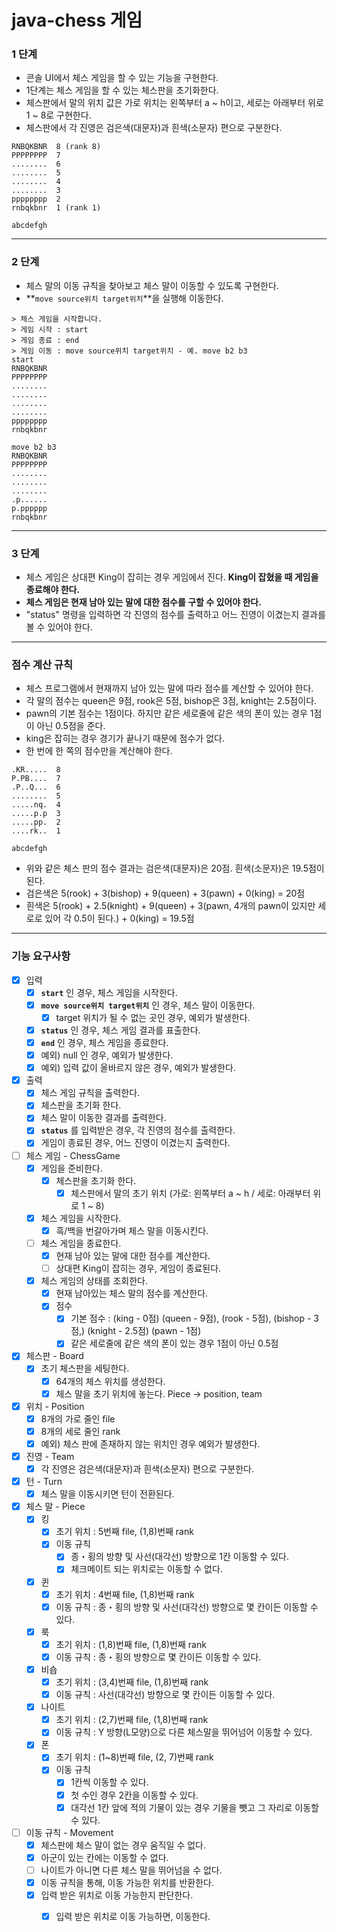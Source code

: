 # java-chess 게임

### 1 단계

- 콘솔 UI에서 체스 게임을 할 수 있는 기능을 구현한다.
- 1단계는 체스 게임을 할 수 있는 체스판을 초기화한다.
- 체스판에서 말의 위치 값은 가로 위치는 왼쪽부터 a ~ h이고, 세로는 아래부터 위로 1 ~ 8로 구현한다.
- 체스판에서 각 진영은 검은색(대문자)과 흰색(소문자) 편으로 구분한다.

```
RNBQKBNR  8 (rank 8)
PPPPPPPP  7
........  6
........  5
........  4
........  3
pppppppp  2
rnbqkbnr  1 (rank 1)

abcdefgh
```

***

### 2 단계

- 체스 말의 이동 규칙을 찾아보고 체스 말이 이동할 수 있도록 구현한다.
- **`move source위치 target위치`**을 실행해 이동한다.

```
> 체스 게임을 시작합니다.
> 게임 시작 : start
> 게임 종료 : end
> 게임 이동 : move source위치 target위치 - 예. move b2 b3
start
RNBQKBNR
PPPPPPPP
........
........
........
........
pppppppp
rnbqkbnr

move b2 b3
RNBQKBNR
PPPPPPPP
........
........
........
.p......
p.pppppp
rnbqkbnr
```

***

### 3 단계

- 체스 게임은 상대편 King이 잡히는 경우 게임에서 진다. **King이 잡혔을 때 게임을 종료해야 한다.**
- **체스 게임은 현재 남아 있는 말에 대한 점수를 구할 수 있어야 한다.**
- "status" 명령을 입력하면 각 진영의 점수를 출력하고 어느 진영이 이겼는지 결과를 볼 수 있어야 한다.

***

### **점수 계산 규칙**

- 체스 프로그램에서 현재까지 남아 있는 말에 따라 점수를 계산할 수 있어야 한다.
- 각 말의 점수는 queen은 9점, rook은 5점, bishop은 3점, knight는 2.5점이다.
- pawn의 기본 점수는 1점이다. 하지만 같은 세로줄에 같은 색의 폰이 있는 경우 1점이 아닌 0.5점을 준다.
- king은 잡히는 경우 경기가 끝나기 때문에 점수가 없다.
- 한 번에 한 쪽의 점수만을 계산해야 한다.

```
.KR.....  8
P.PB....  7
.P..Q...  6
........  5
.....nq.  4
.....p.p  3
.....pp.  2
....rk..  1

abcdefgh
```

- 위와 같은 체스 판의 점수 결과는 검은색(대문자)은 20점. 흰색(소문자)은 19.5점이 된다.
- 검은색은 5(rook) + 3(bishop) + 9(queen) + 3(pawn) + 0(king) = 20점
- 흰색은 5(rook) + 2.5(knight) + 9(queen) + 3(pawn, 4개의 pawn이 있지만 세로로 있어 각 0.5이 된다.) + 0(king) = 19.5점

***

### 기능 요구사항

- [x] 입력
  - [x] **`start`** 인 경우, 체스 게임을 시작한다.
  - [x] **`move source위치 target위치`** 인 경우, 체스 말이 이동한다.
      - [X] target 위치가 될 수 없는 곳인 경우, 예외가 발생한다.
  - [X] **`status`** 인 경우, 체스 게임 결과를 표출한다.
  - [x] **`end`** 인 경우, 체스 게임을 종료한다.
  - [x] 예외) null 인 경우, 예외가 발생한다.
  - [x] 예외) 입력 값이 올바르지 않은 경우, 예외가 발생한다.

- [x] 출력
  - [x] 체스 게임 규칙을 출력한다.
  - [x] 체스판을 초기화 한다.
  - [x] 체스 말이 이동한 결과를 출력한다.
  - [x] **`status`** 를 입력받은 경우, 각 진영의 점수를 출력한다.
  - [x] 게임이 종료된 경우, 어느 진영이 이겼는지 출력한다.

- [ ] 체스 게임 - ChessGame
  - [x] 게임을 준비한다.
    - [x] 체스판을 초기화 한다.
      - [x] 체스판에서 말의 초기 위치 (가로: 왼쪽부터 a ~ h / 세로: 아래부터 위로 1 ~ 8)
  - [x] 체스 게임을 시작한다.
    - [x] 흑/백을 번갈아가며 체스 말을 이동시킨다.
  - [ ] 체스 게임을 종료한다.
    - [x] 현재 남아 있는 말에 대한 점수를 계산한다.
    - [ ] 상대편 King이 잡히는 경우, 게임이 종료된다.
  - [x] 체스 게임의 상태를 조회한다.
    - [x] 현재 남아있는 체스 말의 점수를 계산한다. 
    - [x] 점수
      - [x] 기본 점수 : (king - 0점) (queen - 9점), (rook - 5점), (bishop - 3점,) (knight - 2.5점) (pawn - 1점)
      - [x] 같은 세로줄에 같은 색의 폰이 있는 경우 1점이 아닌 0.5점

- [x] 체스판 - Board
  - [x] 초기 체스판을 세팅한다.
    - [x] 64개의 체스 위치를 생성한다.
    - [x] 체스 말을 초기 위치에 놓는다. Piece -> position, team

- [x] 위치 - Position
  - [x] 8개의 가로 줄인 file
  - [x] 8개의 세로 줄인 rank
  - [x] 예외) 체스 판에 존재하지 않는 위치인 경우 예외가 발생한다.

- [x] 진영 - Team
  - [x] 각 진영은 검은색(대문자)과 흰색(소문자) 편으로 구분한다.

- [x] 턴 - Turn
  - [x] 체스 말을 이동시키면 턴이 전환된다.

- [X] 체스 말 - Piece
  - [x] 킹
    - [x] 초기 위치 : 5번째 file, (1,8)번째 rank
    - [x] 이동 규칙
      - [x] 종・횡의 방향 및 사선(대각선) 방향으로 1칸 이동할 수 있다.
      - [x] 체크메이트 되는 위치로는 이동할 수 없다.
  - [x] 퀸
    - [x] 초기 위치 : 4번째 file, (1,8)번째 rank
    - [x] 이동 규칙 : 종・횡의 방향 및 사선(대각선) 방향으로 몇 칸이든 이동할 수 있다. 
  - [x] 룩
    - [x] 초기 위치 : (1,8)번째 file, (1,8)번째 rank
    - [x] 이동 규칙 : 종・횡의 방향으로 몇 칸이든 이동할 수 있다.
  - [x] 비숍
    - [x] 초기 위치 : (3,4)번째 file, (1,8)번째 rank
    - [x] 이동 규칙 : 사선(대각선) 방향으로 몇 칸이든 이동할 수 있다.
  - [x] 나이트
    - [x] 초기 위치 : (2,7)번째 file, (1,8)번째 rank
    - [x] 이동 규칙 : Y 방향(L모양)으로 다른 체스말을 뛰어넘어 이동할 수 있다.
  - [x] 폰
    - [x] 초기 위치 : (1~8)번째 file, (2, 7)번째 rank
    - [x] 이동 규칙  
      - [x] 1칸씩 이동할 수 있다. 
      - [x] 첫 수인 경우 2칸을 이동할 수 있다.
      - [x] 대각선 1칸 앞에 적의 기물이 있는 경우 기물을 뺏고 그 자리로 이동할 수 있다.

- [ ] 이동 규칙 - Movement
  - [x] 체스판에 체스 말이 없는 경우 움직일 수 없다.
  - [x] 아군이 있는 칸에는 이동할 수 없다.
  - [ ] 나이트가 아니면 다른 체스 말을 뛰어넘을 수 없다.
  - [x] 이동 규칙을 통해, 이동 가능한 위치를 반환한다.
  - [X] 입력 받은 위치로 이동 가능한지 판단한다.
    - [x] 입력 받은 위치로 이동 가능하면, 이동한다.

